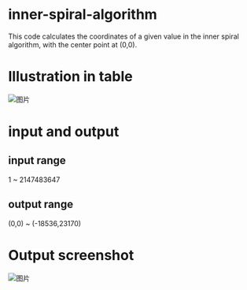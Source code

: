 # inner-spiral-algorithm
This code calculates the coordinates of a given value in the inner spiral algorithm, with the center point at (0,0).
# Illustration in table
![图片](https://github.com/whiter007/inner-spiral-algorithm/assets/94297098/5a292964-6ef6-4773-95d7-9757beacd2f7)
# input and output
## input range
1 ~ 2147483647
## output range
(0,0) ~ (-18536,23170)
# Output screenshot
![图片](https://github.com/whiter007/inner-spiral-algorithm/assets/94297098/c6b561c7-0649-4a0f-bda5-7ec420207d97)

